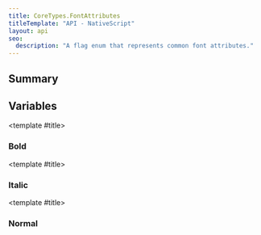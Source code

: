 ```yaml
---
title: CoreTypes.FontAttributes
titleTemplate: "API - NativeScript"
layout: api
seo:
  description: "A flag enum that represents common font attributes."
---
```


<!-- This page is auto generated, do not edit manually. -->
<!-- Run "yarn generate:api-docs" to regenerate -->

<script setup lang="ts">
  import { provide } from "vue";
  import API_DATA from "./CoreTypes-FontAttributes.data.json";
  
  provide('API_DATA', API_DATA);
</script>

<APIRefHierarchy v-once />

<APIRefComment commentBase64="eyJibG9ja1RhZ3MiOltdLCJtb2RpZmllclRhZ3MiOnt9LCJzdW1tYXJ5IjpbeyJraW5kIjoidGV4dCIsInRleHQiOiJBIGZsYWcgZW51bSB0aGF0IHJlcHJlc2VudHMgY29tbW9uIGZvbnQgYXR0cmlidXRlcy4ifV19" v-once />

## <Heading ignore>Summary</Heading>

<APIRefSummary v-once />

## Variables

<div class="isConst">

<APIRef for="2661" v-once>

<template #title>

### Bold

</template>

</APIRef>

</div>

<div class="isConst">

<APIRef for="2662" v-once>

<template #title>

### Italic

</template>

</APIRef>

</div>

<div class="isConst">

<APIRef for="2660" v-once>

<template #title>

### Normal

</template>

</APIRef>

</div>

